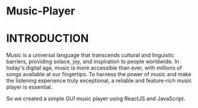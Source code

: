 # Music-Player
# INTRODUCTION 
Music is a universal language that transcends cultural and linguistic barriers, providing solace, joy, and inspiration to people worldwide. In today's digital age, music is more accessible than ever, with millions of songs available at our fingertips. To harness the power of music and make the listening experience truly exceptional, a reliable and feature-rich music player is essential.

So we created a simple GUI music player using ReactJS and JavaScript.
